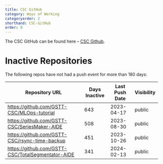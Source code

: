 ```yaml
---
title: CSC GitHub
category: Ways of Working
categoryorder: 2
shorthand: CSC-GitHub
order: 8
---
```


The CSC GitHub can be found here – <a href="https://github.com/GSTT-CSC/">CSC Github</a>.

# Inactive Repositories

The following repos have not had a push event for more than 180 days:

| Repository URL | Days Inactive | Last Push Date | Visibility |
| --- | --- | --- | --- |
| https://github.com/GSTT-CSC/MLOps-tutorial | 643 | 2023-04-17 | public |
| https://github.com/GSTT-CSC/SeriesMaker-AIDE | 508 | 2023-08-30 | public |
| https://github.com/GSTT-CSC/rsync-time-backup | 451 | 2023-10-26 | public |
| https://github.com/GSTT-CSC/TotalSegmentator-AIDE | 341 | 2024-02-13 | public |
